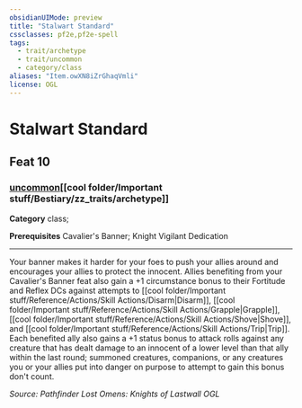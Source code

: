 ```yaml
---
obsidianUIMode: preview
title: "Stalwart Standard"
cssclasses: pf2e,pf2e-spell
tags:
  - trait/archetype
  - trait/uncommon
  - category/class
aliases: "Item.owXN8iZrGhaqVmli"
license: OGL
---
```

# Stalwart Standard
## Feat 10
### [uncommon](cool%20folder/Important%20stuff/Bestiary/zz_traits/uncommon.md "Uncommon Rarity Trait")[[cool folder/Important stuff/Bestiary/zz_traits/archetype]]

**Category** class; 



**Prerequisites** Cavalier's Banner; Knight Vigilant Dedication
* * *
Your banner makes it harder for your foes to push your allies around and encourages your allies to protect the innocent. Allies benefiting from your Cavalier's Banner feat also gain a +1 circumstance bonus to their Fortitude and Reflex DCs against attempts to [[cool folder/Important stuff/Reference/Actions/Skill Actions/Disarm|Disarm]], [[cool folder/Important stuff/Reference/Actions/Skill Actions/Grapple|Grapple]], [[cool folder/Important stuff/Reference/Actions/Skill Actions/Shove|Shove]], and [[cool folder/Important stuff/Reference/Actions/Skill Actions/Trip|Trip]]. Each benefited ally also gains a +1 status bonus to attack rolls against any creature that has dealt damage to an innocent of a lower level than that ally within the last round; summoned creatures, companions, or any creatures you or your allies put into danger on purpose to attempt to gain this bonus don't count.

*Source: Pathfinder Lost Omens: Knights of Lastwall*
*OGL*